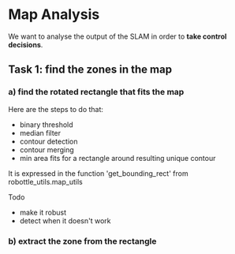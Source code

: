 # Map Analysis

We want to analyse the output of the SLAM in order to **take control decisions**. 

## Task 1: find the zones in the map

### a) find the rotated rectangle that fits the map 

Here are the steps to do that: 
- binary threshold
- median filter
- contour detection
- contour merging
- min area fits for a rectangle around resulting unique contour

It is expressed in the function 'get_bounding_rect' from robottle_utils.map_utils

Todo
- make it robust 
- detect when it doesn't work 

### b) extract the zone from the rectangle 

